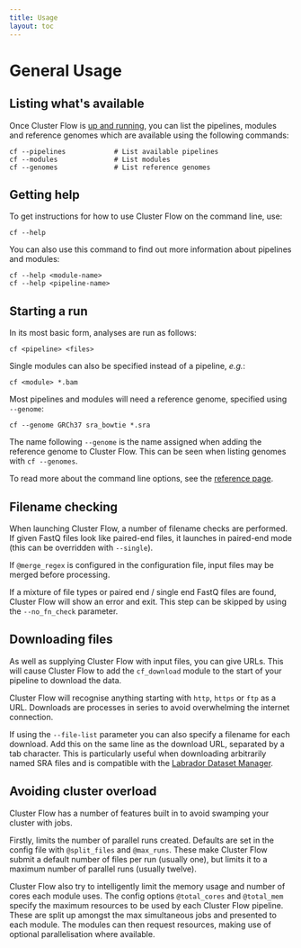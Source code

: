 ```yaml
---
title: Usage
layout: toc
---
```


# General Usage
## Listing what's available
Once Cluster Flow is [up and running](installation), you can list the pipelines,
modules and reference genomes which are available using the following commands:

    cf --pipelines            # List available pipelines
    cf --modules              # List modules
    cf --genomes              # List reference genomes

## Getting help
To get instructions for how to use Cluster Flow on the command line, use:

    cf --help

You can also use this command to find out more information about
pipelines and modules:

    cf --help <module-name>
    cf --help <pipeline-name>

## Starting a run
In its most basic form, analyses are run as follows:

    cf <pipeline> <files>

Single modules can also be specified instead of a pipeline, _e.g._:

    cf <module> *.bam

Most pipelines and modules will need a reference genome, specified
using `--genome`:

    cf --genome GRCh37 sra_bowtie *.sra

The name following `--genome` is the name assigned when adding the reference
genome to Cluster Flow. This can be seen when listing genomes with `cf --genomes`.

To read more about the command line options, see the [reference page](reference).

## Filename checking
When launching Cluster Flow, a number of filename checks are performed. If given
FastQ files look like paired-end files, it launches in paired-end mode (this can
be overridden with `--single`).

If `@merge_regex` is configured in the configuration file, input files may be
merged before processing.

If a mixture of file types or paired end / single end FastQ files are found,
Cluster Flow will show an error and exit. This step can be skipped by using the
`--no_fn_check` parameter.

## Downloading files
As well as supplying Cluster Flow with input files, you can give URLs. This will
cause Cluster Flow to add the `cf_download` module to the start of your pipeline
to download the data.

Cluster Flow will recognise anything starting with `http`, `https` or `ftp` as
a URL. Downloads are processes in series to avoid overwhelming the internet connection.

If using the `--file-list` parameter you can also specify a filename for each download.
Add this on the same line as the download URL, separated by a tab character. This is
particularly useful when downloading arbitrarily named SRA files and is compatible
with the [Labrador Dataset Manager](https://github.com/ewels/labrador).

## Avoiding cluster overload
Cluster Flow has a number of features built in to avoid swamping your cluster with jobs.

Firstly, limits the number of parallel runs created. Defaults are set in the config file with
`@split_files` and `@max_runs`. These make Cluster Flow submit a default number of files per run
(usually one), but limits it to a maximum number of parallel runs (usually twelve).

Cluster Flow also try to intelligently limit the memory usage and number of cores each module uses.
The config options `@total_cores` and `@total_mem` specify the maximum resources to be used
by each Cluster Flow pipeline. These are split up amongst the max simultaneous jobs and
presented to each module. The modules can then request resources, making use of optional
parallelisation where available.

